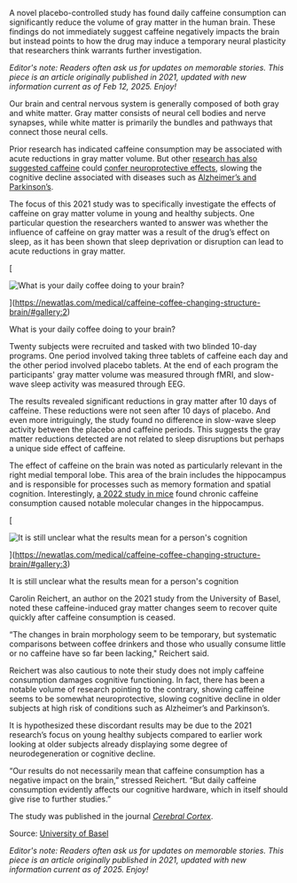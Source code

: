 A novel placebo-controlled study has found daily caffeine consumption can significantly reduce the volume of gray matter in the human brain. These findings do not immediately suggest caffeine negatively impacts the brain but instead points to how the drug may induce a temporary neural plasticity that researchers think warrants further investigation.

_Editor's note: Readers often ask us for updates on memorable stories. This piece is an article originally published in 2021, updated with new information current as of Feb 12, 2025. Enjoy!_

Our brain and central nervous system is generally composed of both gray and white matter. Gray matter consists of neural cell bodies and nerve synapses, while white matter is primarily the bundles and pathways that connect those neural cells.

Prior research has indicated caffeine consumption may be associated with acute reductions in gray matter volume. But other [research has also suggested caffeine](https://newatlas.com/caffeine-enzyme-dementia-protection/48297/?itm_source=newatlas&itm_medium=article-body) could [confer neuroprotective effects](https://newatlas.com/caffeine-enhance-memory-research/30596/?itm_source=newatlas&itm_medium=article-body), slowing the cognitive decline associated with diseases such as [Alzheimer’s and Parkinson’s](https://newatlas.com/dark-coffee-alzheimers-parkinsons/57112/?itm_source=newatlas&itm_medium=article-body).

The focus of this 2021 study was to specifically investigate the effects of caffeine on gray matter volume in young and healthy subjects. One particular question the researchers wanted to answer was whether the influence of caffeine on gray matter was a result of the drug’s effect on sleep, as it has been shown that sleep deprivation or disruption can lead to acute reductions in gray matter.

[

![What is your daily coffee doing to your brain?](https://assets.newatlas.com/dims4/default/5ea397d/2147483647/strip/true/crop/7360x4912+0+0/resize/1438x960!/quality/90/?url=http%3A%2F%2Fnewatlas-brightspot.s3.amazonaws.com%2Farchive%2Fcoffee-boosts-longevity-1.jpg)

](https://newatlas.com/medical/caffeine-coffee-changing-structure-brain/#gallery:2)

What is your daily coffee doing to your brain?

Twenty subjects were recruited and tasked with two blinded 10-day programs. One period involved taking three tablets of caffeine each day and the other period involved placebo tablets. At the end of each program the participants' gray matter volume was measured through fMRI, and slow-wave sleep activity was measured through EEG.

The results revealed significant reductions in gray matter after 10 days of caffeine. These reductions were not seen after 10 days of placebo. And even more intriguingly, the study found no difference in slow-wave sleep activity between the placebo and caffeine periods. This suggests the gray matter reductions detected are not related to sleep disruptions but perhaps a unique side effect of caffeine.

The effect of caffeine on the brain was noted as particularly relevant in the right medial temporal lobe. This area of the brain includes the hippocampus and is responsible for processes such as memory formation and spatial cognition. Interestingly, [a 2022 study in mice](https://www.jci.org/articles/view/149371) found chronic caffeine consumption caused notable molecular changes in the hippocampus.

[

![It is still unclear what the results mean for a person's cognition](https://assets.newatlas.com/dims4/default/f0f8667/2147483647/strip/true/crop/7000x3937+0+0/resize/1440x810!/quality/90/?url=http%3A%2F%2Fnewatlas-brightspot.s3.amazonaws.com%2Farchive%2Fbrain-memory-1.jpg)

](https://newatlas.com/medical/caffeine-coffee-changing-structure-brain/#gallery:3)

It is still unclear what the results mean for a person's cognition

Carolin Reichert, an author on the 2021 study from the University of Basel, noted these caffeine-induced gray matter changes seem to recover quite quickly after caffeine consumption is ceased.

“The changes in brain morphology seem to be temporary, but systematic comparisons between coffee drinkers and those who usually consume little or no caffeine have so far been lacking," Reichert said.

Reichert was also cautious to note their study does not imply caffeine consumption damages cognitive functioning. In fact, there has been a notable volume of research pointing to the contrary, showing caffeine seems to be somewhat neuroprotective, slowing cognitive decline in older subjects at high risk of conditions such as Alzheimer’s and Parkinson’s.

It is hypothesized these discordant results may be due to the 2021 research’s focus on young healthy subjects compared to earlier work looking at older subjects already displaying some degree of neurodegeneration or cognitive decline.

“Our results do not necessarily mean that caffeine consumption has a negative impact on the brain,” stressed Reichert. “But daily caffeine consumption evidently affects our cognitive hardware, which in itself should give rise to further studies.”

The study was published in the journal [_Cerebral Cortex_](https://academic.oup.com/cercor/advance-article-abstract/doi/10.1093/cercor/bhab005/6135013?redirectedFrom=fulltext).

Source: [University of Basel](https://www.unibas.ch/en/News-Events/News/Uni-Research/Regular-caffeine-consumption-affects-brain-structure.html)

_Editor's note: Readers often ask us for updates on memorable stories. This piece is an article originally published in 2021, updated with new information current as of 2025. Enjoy!_